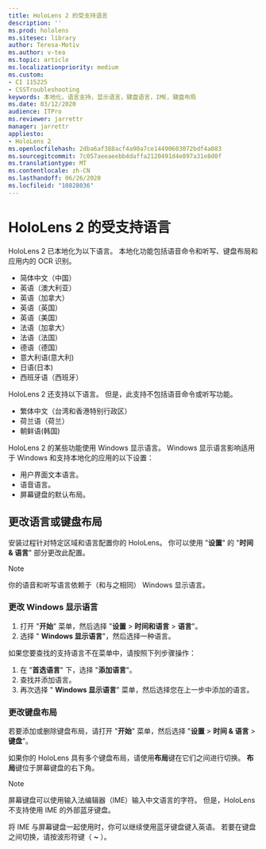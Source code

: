 ```yaml
---
title: HoloLens 2 的受支持语言
description: ''
ms.prod: hololens
ms.sitesec: library
author: Teresa-Motiv
ms.author: v-tea
ms.topic: article
ms.localizationpriority: medium
ms.custom:
- CI 115225
- CSSTroubleshooting
keywords: 本地化，语言支持，显示语言，键盘语言，IME，键盘布局
ms.date: 03/12/2020
audience: ITPro
ms.reviewer: jarrettr
manager: jarrettr
appliesto:
- HoloLens 2
ms.openlocfilehash: 2dba6af388acf4a90a7ce14490603072bdf4a083
ms.sourcegitcommit: 7c057aeeaeebb4daffa2120491d4e897a31e8d0f
ms.translationtype: MT
ms.contentlocale: zh-CN
ms.lasthandoff: 06/26/2020
ms.locfileid: "10828036"
---
```

# HoloLens 2 的受支持语言

HoloLens 2 已本地化为以下语言。 本地化功能包括语音命令和听写、键盘布局和应用内的 OCR 识别。

- 简体中文（中国）
- 英语（澳大利亚）
- 英语（加拿大）
- 英语（英国）
- 英语（美国）
- 法语（加拿大）
- 法语（法国）
- 德语（德国）
- 意大利语(意大利)
- 日语(日本)
- 西班牙语（西班牙）

HoloLens 2 还支持以下语言。 但是，此支持不包括语音命令或听写功能。

- 繁体中文（台湾和香港特别行政区）
- 荷兰语（荷兰）
- 朝鲜语(韩国)

HoloLens 2 的某些功能使用 Windows 显示语言。 Windows 显示语言影响适用于 Windows 和支持本地化的应用的以下设置：

- 用户界面文本语言。
- 语音语言。
- 屏幕键盘的默认布局。

## 更改语言或键盘布局

安装过程针对特定区域和语言配置你的 HoloLens。 你可以使用 "**设置**" 的 "**时间 & 语言**" 部分更改此配置。

> [!NOTE]  
> 你的语音和听写语言依赖于（和与之相同） Windows 显示语言。

### 更改 Windows 显示语言

1. 打开 "**开始**" 菜单，然后选择 "**设置**  >  **时间和语言**  >  **语言**"。
2. 选择 " **Windows 显示语言**"，然后选择一种语言。  

如果您要查找的支持语言不在菜单中，请按照下列步骤操作：  

1. 在 "**首选语言**" 下，选择 "**添加语言**"。
2. 查找并添加语言。
3. 再次选择 " **Windows 显示语言**" 菜单，然后选择您在上一步中添加的语言。

### 更改键盘布局

若要添加或删除键盘布局，请打开 "**开始**" 菜单，然后选择 "**设置**  >  **时间 & 语言**  >  **键盘**"。

如果你的 HoloLens 具有多个键盘布局，请使用**布局**键在它们之间进行切换。 **布局**键位于屏幕键盘的右下角。

> [!NOTE]  
> 屏幕键盘可以使用输入法编辑器（IME）输入中文语言的字符。 但是，HoloLens 不支持使用 IME 的外部蓝牙键盘。
>  
> 将 IME 与屏幕键盘一起使用时，你可以继续使用蓝牙键盘键入英语。 若要在键盘之间切换，请按波形符键（ **~** ）。
